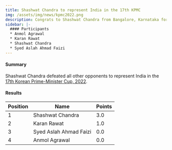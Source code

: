 ```yaml
---
title: Shashwat Chandra to represent India in the 17th KPMC
img: /assets/img/news/kpmc2022.png
description: Congrats to Shashwat Chandra from Bangalore, Karnataka for winning the KPMC Indian Representative Selection Tournament, held from 22nd to 27th July, 2022. This year, the KPMC tournament will be held in-person in South Korea, and Shashwat Chandra will be representing India there. The decider match, between Karan Rawat and Shashwat Chandra was a nail-biter, and Shashwat won by a tiny 1.5 point margin to claim the victory.
sidebar: |-
  #### Participants
  * Anmol Agrawal
  * Karan Rawat
  * Shashwat Chandra
  * Syed Aslah Ahmad Faizi
---
```

#### Summary

Shashwat Chandra defeated all other opponents to represent India in the [17th Korean Prime-Minister Cup, 2022](http://kpmc.kbaduk.or.kr/eng/player/player_list.asp?ng=1).

#### Results

| Position | Name                      | Points |
| -------- | ------------------------- | ------ |
| 1        | Shashwat Chandra          | 3.0    |
| 2        | Karan Rawat               | 1.0    |
| 3        | Syed Aslah Ahmad Faizi    | 0.0    |
| 4        | Anmol Agrawal             | 0.0    |

